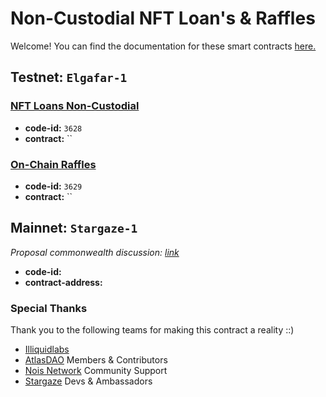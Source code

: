 # Non-Custodial NFT Loan's & Raffles
Welcome! You can find the documentation for these smart contracts [here.](https://docs.atlasdao.zone/introduction/welcome)



## Testnet: `Elgafar-1`
### [NFT Loans Non-Custodial](./contracts/nft-loan/README.md)
- **code-id:** `3628`
- **contract:** ``

### [On-Chain Raffles](./contracts//raffles/README.md)
- **code-id:** `3629`
- **contract:** ``


## Mainnet: `Stargaze-1`
*Proposal commonwealth discussion: [link](https://commonwealth.im/stargaze/discussion/15181-whitelist-the-atlas-dao-app)*
- **code-id:** ` `
- **contract-address:** ` `


### Special Thanks
Thank you to the following teams for making this contract a reality ::)
* [Illiquidlabs](https://github.com/illiquidly)
* [AtlasDAO](https://atlasdao.zone) Members & Contributors
* [Nois Network](https://nois.network) Community Support
* [Stargaze](https://stargaze.zone) Devs & Ambassadors